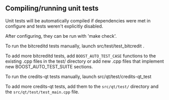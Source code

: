 Compiling/running unit tests
------------------------------------

Unit tests will be automatically compiled if dependencies were met in configure
and tests weren't explicitly disabled.

After configuring, they can be run with 'make check'.

To run the bitcreditd tests manually, launch src/test/test_bitcredit .

To add more bitcreditd tests, add `BOOST_AUTO_TEST_CASE` functions to the existing
.cpp files in the test/ directory or add new .cpp files that
implement new BOOST_AUTO_TEST_SUITE sections.

To run the credits-qt tests manually, launch src/qt/test/credits-qt_test

To add more credits-qt tests, add them to the `src/qt/test/` directory and
the `src/qt/test/test_main.cpp` file.
